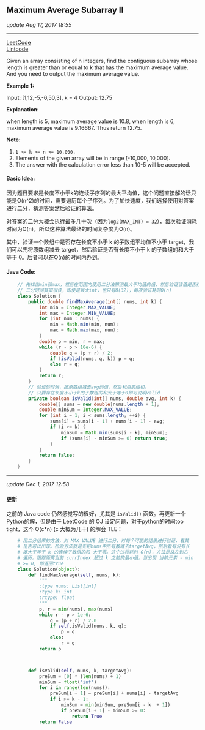 ## Maximum Average Subarray II
_update Aug 17, 2017 18:55_

---
[LeetCode](https://leetcode.com/problems/maximum-average-subarray-ii/description/)   
[Lintcode](https://www.lintcode.com/problem/maximum-average-subarray-ii/description)

Given an array consisting of n integers, find the contiguous subarray whose length is greater than or equal to k that has the maximum average value. And you need to output the maximum average value.

**Example 1:**

Input: [1,12,-5,-6,50,3], k = 4
Output: 12.75

**Explanation:**

when length is 5, maximum average value is 10.8,
when length is 6, maximum average value is 9.16667.
Thus return 12.75.

**Note:**    

  1.  `1 <= k <= n <= 10,000.`
  2.  Elements of the given array will be in range [-10,000, 10,000].
  3.  The answer with the calculation error less than 10-5 will be accepted.

#### Basic Idea:
因为题目要求是长度不小于k的连续子序列的最大平均值，这个问题直接解的话只能是O(n^2)的时间，需要遍历每个子序列。为了加快速度，我们选择使用对答案进行二分，猜测答案然后验证的算法。

对答案的二分大概会执行最多几十次（因为`log2(MAX_INT) = 32`），每次验证消耗时间为O(n)，所以这种算法最终的时间复杂度为O(n)。

其中，验证一个数组中是否存在长度不小于 k 的子数组平均值不小于 target，我们可以先将原数组减去 target，然后验证是否有长度不小于 k 的子数组的和大于等于 0。后者可以在O(n)的时间内办到。

#### Java Code:
```java
    // 先找出min和max，然后在范围内使用二分法猜测最大平均值的值，然后验证该值是否存在
    // 二分时间其实很快，即使是最大int，也只有O(32)，每次验证耗时O(n)
    class Solution {
        public double findMaxAverage(int[] nums, int k) {
            int min = Integer.MAX_VALUE;
            int max = Integer.MIN_VALUE;
            for (int num : nums) {
                min = Math.min(min, num);
                max = Math.max(max, num);
            }
            double p = min, r = max;
            while (r - p > 10e-6) {
                double q = (p + r) / 2;
                if (isValid(nums, q, k)) p = q;
                else r = q;
            }
            return r;
        }
        // 验证的时候，把原数组减去avg的值，然后利用前缀和。
        // 只要存在长度不小于k的子数组的和大于等于0即可说明valid
        private boolean isValid(int[] nums, double avg, int k) {
            double[] sums = new double[nums.length + 1];
            double minSum = Integer.MAX_VALUE;
            for (int i = 1; i < sums.length; ++i) {
                sums[i] = sums[i - 1] + nums[i - 1] - avg;
                if (i >= k) {
                    minSum = Math.min(sums[i - k], minSum);
                    if (sums[i] - minSum >= 0) return true;
                }
            }
            return false;
        }
    }
```

---
_update Dec 1, 2017 12:58_

#### 更新
之前的 Java code 仍然感觉写的很好，尤其是 `isValid()` 函数。再更新一个Python的解，但是由于 LeetCode 的 OJ 设定问题，对于python的时间too tight，这个 O(c*n) (c 大概为几十) 的解会 TLE：
```python
    # 用二分结果的方法，对 MAX_VALUE 进行二分，对每个可能的结果进行验证，看其
    # 是否可以出现。检验方法就是先把nums中所有数减去targetAvg，然后看有没有长
    # 度大于等于 k 的连续子数组的和 大于零。这个过程耗时 O(n)，方法是从左到右
    # 遍历，跟踪距离当前 currIndex 超过 k 之前的最小值，当出现 当前元素 - min
    # >= 0, 即返回true
    class Solution(object):
        def findMaxAverage(self, nums, k):
            """
            :type nums: List[int]
            :type k: int
            :rtype: float
            """
            p, r = min(nums), max(nums)
            while r - p > 1e-6:
                q = (p + r) / 2.0
                if self.isValid(nums, k, q):
                    p = q
                else:
                    r = q
            return p



        def isValid(self, nums, k, targetAvg):
            preSum = [0] * (len(nums) + 1)
            minSum = float('inf')
            for i in range(len(nums)):
                preSum[i + 1] = preSum[i] + nums[i] - targetAvg
                if i >= k - 1:
                    minSum = min(minSum, preSum[i - k  + 1])
                    if preSum[i + 1] - minSum >= 0:
                        return True
            return False
```
